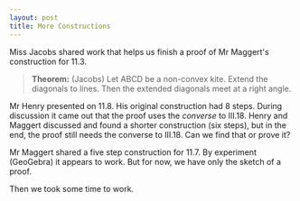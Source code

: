 ```yaml
---
layout: post
title: More Constructions
---
```


Miss Jacobs shared work that helps us finish a proof of Mr Maggert's construction
for 11.3.

> **Theorem:** (Jacobs) Let ABCD be a non-convex kite. Extend the diagonals to lines.
> Then the extended diagonals meet at a right angle.

Mr Henry presented on 11.8. His original construction had 8 steps. During discussion
it came out that the proof uses the _converse_ to III.18. Henry and Maggert discussed
and found a shorter construction (six steps), but in the end, the proof still needs
the converse to III.18. Can we find that or prove it?

Mr Maggert shared a five step construction for 11.7. By experiment (GeoGebra) it
appears to work. But for now, we have only the sketch of a proof.

Then we took some time to work.
